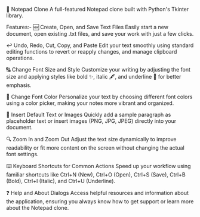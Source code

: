 📝 Notepad Clone
A full-featured Notepad clone built with Python's Tkinter library.

Features:-
🆕 Create, Open, and Save Text Files
Easily start a new document, open existing .txt files, and save your work with just a few clicks.

↩️ Undo, Redo, Cut, Copy, and Paste
Edit your text smoothly using standard editing functions to revert or reapply changes, and manage clipboard operations.

🔠 Change Font Size and Style
Customize your writing by adjusting the font size and applying styles like bold ✨, italic 🖋️, and underline 🔽 for better emphasis.

🎨 Change Font Color
Personalize your text by choosing different font colors using a color picker, making your notes more vibrant and organized.

📝 Insert Default Text or Images
Quickly add a sample paragraph as placeholder text or insert images (PNG, JPG, JPEG) directly into your document.

🔍 Zoom In and Zoom Out
Adjust the text size dynamically to improve readability or fit more content on the screen without changing the actual font settings.

⌨️ Keyboard Shortcuts for Common Actions
Speed up your workflow using familiar shortcuts like Ctrl+N (New), Ctrl+O (Open), Ctrl+S (Save), Ctrl+B (Bold), Ctrl+I (Italic), and Ctrl+U (Underline).

❓ Help and About Dialogs
Access helpful resources and information about the application, ensuring you always know how to get support or learn more about the Notepad clone.

